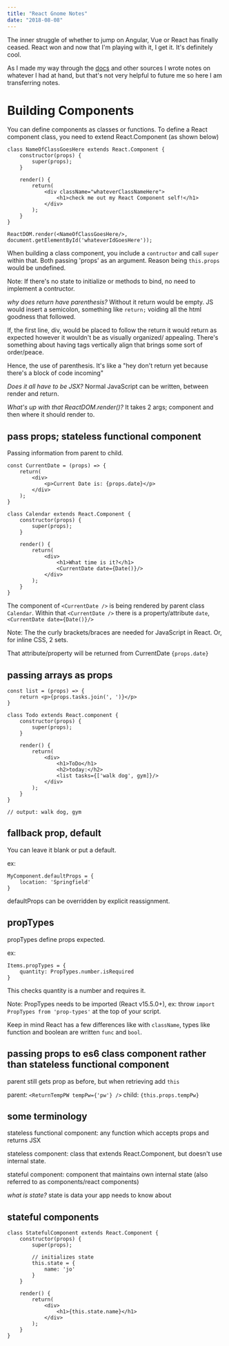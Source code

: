 ```yaml
---
title: "React Gnome Notes"
date: "2018-08-08"
---
```


The inner struggle of whether to jump on Angular, Vue or React has finally ceased. React won and now that I'm playing with it, I get it. It's definitely cool.

As I made my way through the [docs](https://reactjs.org/docs/getting-started.html) and other sources I wrote notes on whatever I had at hand, but that's not very helpful to future me so here I am transferring notes.

# Building Components

You can define components as classes or functions. To define a React component class, you need to extend React.Component (as shown below)

```
class NameOfClassGoesHere extends React.Component {
	constructor(props) {
		super(props);
	}

	render() {
		return(
			<div className="whateverClassNameHere">
				<h1>check me out my React Component self!</h1>
			</div>
		);
	}
}

ReactDOM.render(<NameOfClassGoesHere/>, document.getElementById('whateverIdGoesHere'));

```

When building a class component, you include a `contructor` and call `super` within that. Both passing 'props' as an argument. Reason being `this.props` would be undefined.

Note: If there's no state to initialize or methods to bind, no need to implement a contructor.

_why does return have parenthesis?_
Without it return would be empty. JS would insert a semicolon, something like `return;` voiding all the html goodness that followed.

If, the first line, div, would be placed to follow the return it would return as expected however it wouldn't be as visually organized/ appealing. There's something about having tags vertically align that brings some sort of order/peace.

Hence, the use of parenthesis. It's like a "hey don't return yet because there's a block of code incoming"

_Does it all have to be JSX?_
Normal JavaScript can be written, between render and return.

_What's up with that ReactDOM.render()?_
It takes 2 args; component and then where it should render to.

## pass props; stateless functional component

Passing information from parent to child.

```
const CurrentDate = (props) => {
	return(
		<div>
			<p>Current Date is: {props.date}</p>
		</div>
	);
}

class Calendar extends React.Component {
	constructor(props) {
		super(props);
	}

	render() {
		return(
			<div>
				<h1>What time is it?</h1>
				<CurrentDate date={Date()}/>
			</div>
		);
	}
}

```

The component of `<CurrentDate />` is being rendered by parent class `Calendar`. Within that `<CurrentDate />` there is a property/attribute `date`, `<CurrentDate date={Date()}/>`

Note: The the curly brackets/braces are needed for JavaScript in React. Or, for inline CSS, 2 sets.

That attribute/property will be returned from CurrentDate `{props.date}`

## passing arrays as props

```
const list = (props) => {
	return <p>{props.tasks.join(', ')}</p>
}

class Todo extends React.component {
	constructor(props) {
		super(props);
	}

	render() {
		return(
			<div>
				<h1>ToDo</h1>
				<h2>today:</h2>
				<list tasks={['walk dog', gym]}/>
			</div>
		);
	}
}

// output: walk dog, gym
```

## fallback prop, default

You can leave it blank or put a default.

ex:

```
MyComponent.defaultProps = {
	location: 'Springfield'
}

```

defaultProps can be overridden by explicit reassignment.

## propTypes

propTypes define props expected.

ex:

```
Items.propTypes = {
	quantity: PropTypes.number.isRequired
}

```

This checks quantity is a number and requires it.

Note: PropTypes needs to be imported (React v15.5.0+), ex: throw `import PropTypes from 'prop-types'` at the top of your script.

Keep in mind React has a few differences like with `className`, types like function and boolean are written `func` and `bool`.

## passing props to es6 class component rather than stateless functional component

parent still gets prop as before, but when retrieving add `this`

parent: `<ReturnTempPW tempPw={'pw'} />`
child: `{this.props.tempPw}`

## some terminology

stateless functional component: any function which accepts props and returns JSX

stateless component: class that extends React.Component, but doesn't use internal state.

stateful component: component that maintains own internal state (also referred to as components/react components)

_what is state?_
state is data your app needs to know about

## stateful components

```
class StatefulComponent extends React.Component {
	constructor(props) {
		super(props);

		// initializes state
		this.state = {
			name: 'jo'
		}
	}

	render() {
		return(
			<div>
				<h1>{this.state.name}</h1>
			</div>
		);
	}
}

```
